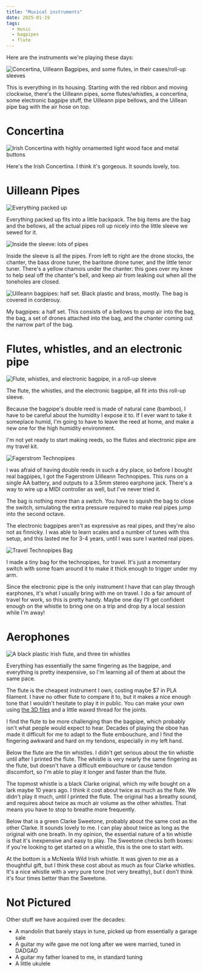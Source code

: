 ```yaml
---
title: "Musical instruments"
date: 2025-01-19
tags:
  - music
  - bagpipes
  - flute
---
```


Here are the instruments we're playing these days:

![Concertina, Uilleann Bagpipes, and some flutes, in their cases/roll-up sleeves](P1070459.JPG)

This is everything in its housing. 
Starting with the red ribbon and moving clockwise,
there's the Uilleann pipes, some flutes/whistles,
a concertina,
some electronic bagpipe stuff,
the Uilleann pipe bellows,
and the Uillean pipe bag with the air hose on top.

# Concertina

![Irish Concertina with highly ornamented light wood face and metal buttons](P1070461.JPG)

Here's the Irish Concertina.
I think it's gorgeous.
It sounds lovely, too.

# Uilleann Pipes

![Everything packed up](P1070464.JPG)

Everything packed up fits into a little backpack.
The big items are the bag and the bellows,
all the actual pipes roll up nicely into the little sleeve we sewed for it.

![Inside the sleeve: lots of pipes](P1070463.JPG)

Inside the sleeve is all the pipes.
From left to right are the drone stocks,
the chanter,
the bass drone tuner,
the baritone drone tuner,
and the little tenor tuner.
There's a yellow chamois under the chanter:
this goes over my knee to help seal off the chanter's bell,
and keep air from leaking out when all the toneholes are closed.

![Uilleann bagpipes: half set. Black plastic and brass, mostly. The bag is covered in corderouy.](P1070462.JPG)

My bagpipes: a half set.
This consists of a bellows to pump air into the bag,
the bag,
a set of drones attached into the bag,
and the chanter coming out the narrow part of the bag.

# Flutes, whistles, and an electronic pipe

![Flute, whistles, and electronic bagpipe, in a roll-up sleeve](P1070465.JPG)

The flute, the whistles, and the electronic bagpipe,
all fit into this roll-up sleeve.

Because the bagpipe's double reed is made of natural cane (bamboo),
I have to be careful about the humidity I expose it to.
If I ever want to take it someplace humid,
I'm going to have to leave the reed at home,
and make a new one for the high humidity environment.

I'm not yet ready to start making reeds,
so the flutes and electronic pipe are my travel kit.

![Fagerstrom Technopipes](P1070466.JPG)

I was afraid of having double reeds in such a dry place,
so before I bought real bagpipes, I got the Fagerstrom Uilleann Technopipes.
This runs on a single AA battery, and outputs to a 3.5mm stereo earphone jack.
There's a way to wire up a MIDI controller as well,
but I've never tried it.

The bag is nothing more than a switch.
You have to squish the bag to close the switch,
simulating the extra pressure required to make real pipes jump into the second octave.

The electronic bagpipes aren't as expressive as real pipes,
and they're also not as finnicky.
I was able to learn scales and a number of tunes with this setup,
and this lasted me for 3-4 years,
until I was sure I wanted real pipes.


![Travel Technopipes Bag](P1070467.JPG)

I made a tiny bag for the technopipes,
for travel.
It's just a momentary switch with some foam around it to make it thick enough to trigger under my arm.

Since the electronic pipe is the only instrument I have that can play through earphones,
it's what I usually bring with me on travel.
I do a fair amount of travel for work,
so this is pretty handy.
Maybe one day I'll get confident enough on the whistle
to bring one on a trip and
drop by a local session while I'm away!


# Aerophones

![A black plastic Irish flute, and three tin whistles](P1070468.JPG)

Everything has essentially the same fingering as the bagpipe,
and everything is pretty inexpensive,
so I'm learning all of them at about the same pace.


The flute is the cheapest instrument I own,
costing maybe $7 in PLA filament.
I have no other flute to compare it to,
but it makes a nice enough tone 
that I wouldn't hesitate to play it in public.
You can make your own using
[the 3D files](https://www.printables.com/model/1097180-irish-flute)
and a little waxed thread for the joints.

I find the flute to be more challenging than the bagpipe,
which probably isn't what people would expect to hear.
Decades of playing the oboe has made it difficult for me to adapt to the flute embouchure,
and I find the fingering awkward and hard on my tendons,
especially in my left hand.

Below the flute are the tin whistles.
I didn't get serious about the tin whistle until after I printed the flute.
The whistle is very nearly the same fingering as the flute,
but doesn't have a difficult embouchure or cause tendon discomfort,
so I'm able to play it longer and faster than the flute.

The topmost whistle is a black Clarke original,
which my wife bought on a lark maybe 10 years ago.
I think it cost about twice as much as the flute.
We didn't play it much,
until I printed the flute.
The original has a breathy sound,
and requires about twice as much air volume as the other whistles.
That means you have to stop to breathe more frequently.

Below that is a green Clarke Sweetone,
probably about the same cost as the other Clarke.
It sounds lovely to me.
I can play about twice as long as the original with one breath.
In my opinion,
the essential nature of a tin whistle is that it's
inexpensive and easy to play.
The Sweetone checks both boxes:
if you're looking to get started on a whistle,
this is the one to start with.

At the bottom is a McNeela Wild Irish whistle.
It was given to me as a thoughtful gift, but
I think these cost about as much as four Clarke whistles.
It's a nice whistle with a very pure tone (not very breathy),
but I don't think it's four times better than the Sweetone.



# Not Pictured

Other stuff we have acquired over the decades:

* A mandolin that barely stays in tune, picked up from essentially a garage sale
* A guitar my wife gave me not long after we were married, tuned in DADGAD
* A guitar my father loaned to me, in standard tuning
* A little ukulele
